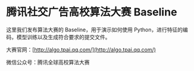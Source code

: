 # 腾讯社交广告高校算法大赛 Baseline

这里我们发布算法大赛的 Baseline，用于演示如何使用 Python，进行特征的编码，模型训练以及生成符合要求的提交文件。

大赛官网：[http://algo.tpai.qq.com/](http://algo.tpai.qq.com/)

微信公众号：腾讯全球高校算法大赛
